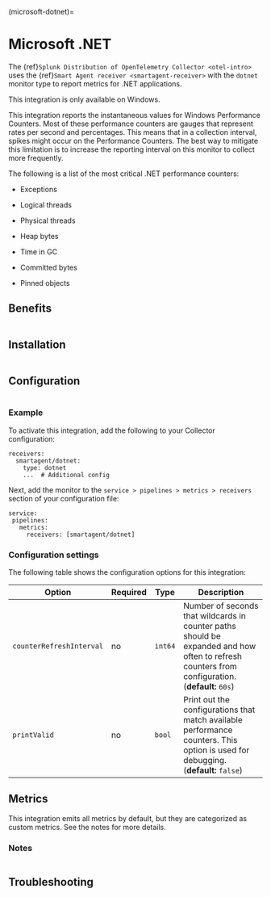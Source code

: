 (microsoft-dotnet)=

# Microsoft .NET

<meta name="description" content="Use this Splunk Observability Cloud integration for the .Net (dotnet) apps monitor. See benefits, install, configuration, and metrics">

The {ref}`Splunk Distribution of OpenTelemetry Collector <otel-intro>` uses the {ref}`Smart Agent receiver <smartagent-receiver>` with the `dotnet` monitor type to report metrics for .NET applications. 

This integration is only available on Windows.

This integration reports the instantaneous values for Windows Performance Counters. Most of these performance counters are gauges that represent rates per second and percentages. This means that in a collection interval, spikes might occur on the Performance Counters. The best way to mitigate this limitation is to increase the reporting interval on this monitor to collect more frequently.

The following is a list of the most critical .NET performance counters:

* Exceptions

* Logical threads

* Physical threads

* Heap bytes

* Time in GC

* Committed bytes

* Pinned objects

## Benefits

```{include} /_includes/benefits.md
```

## Installation

```{include} /_includes/collector-installation-windows.md
```

## Configuration

```{include} /_includes/configuration.md
```

### Example

To activate this integration, add the following to your Collector configuration:

```
receivers:
  smartagent/dotnet:
    type: dotnet
    ...  # Additional config
```

Next, add the monitor to the `service > pipelines > metrics > receivers` section of your configuration file:

```
service:
 pipelines:
   metrics:
     receivers: [smartagent/dotnet]
```

### Configuration settings

The following table shows the configuration options for this integration:

| Option | Required | Type | Description |
| --- | --- | --- | --- |
| `counterRefreshInterval` | no | `int64` | Number of seconds that wildcards in counter paths should be expanded and how often to refresh counters from configuration. (**default:** `60s`) |
| `printValid` | no | `bool` | Print out the configurations that match available performance counters. This option is used for debugging. (**default:** `false`) |

## Metrics

This integration emits all metrics by default, but they are categorized as custom metrics. See the notes for more details.

<div class="metrics-yaml" url="https://raw.githubusercontent.com/signalfx/signalfx-agent/main/pkg/monitors/dotnet/metadata.yaml"></div>

### Notes

```{include} /_includes/metric-defs.md
```

## Troubleshooting

```{include} /_includes/troubleshooting.md
```
